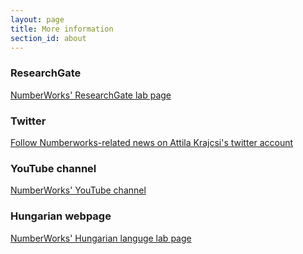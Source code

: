 ```yaml
---
layout: page
title: More information
section_id: about
---
```


<div class='fadein mod modIconText' data-delay='{{ 300 | times:forloop.index0 }}'>
  <div class='icon-text-simple'>
    <i class='fa fa-meanpath'></i>
    <h3>ResearchGate</h3>
    <p><a href="https://www.researchgate.net/lab/Attila-Krajcsi-Lab-The-Number-Works-Attila-Krajcsi">NumberWorks' ResearchGate lab page</a></p>
    <i class='fa fa-twitter-square'></i>
    <h3>Twitter</h3>
    <p><a href="https://twitter.com/krajcsi">Follow Numberworks-related news on Attila Krajcsi's twitter account</a></p>
    <i class='fa fa-youtube'></i>
    <h3>YouTube channel</h3>
    <p><a href="https://www.youtube.com/channel/UC6Rh_DL_mrUhHoBZlWetN5A">NumberWorks' YouTube channel</a></p>
    <i class='fa fa-flag'></i>
    <h3>Hungarian webpage</h3>
    <p><a href="https://sites.google.com/site/matematikaimegismeres/">NumberWorks' Hungarian languge lab page</a></p>
  </div>
</div>
